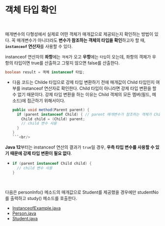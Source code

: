 # 객체 타입 확인
<br/>

매개변수의 다형성에서 실제로 어떤 객체가 매개값으로 제공되는지 확인하는 방법이 있다. 꼭 매개변수가 아니더라도 **변수가 참조하는 객체의 타입을 확인**하고자 할 때,
**`instanceof` 연산자**를 사용할 수 있다.

instanceof 연산자의 **좌항**에는 `객체`가 오고 **우항**에는 `타입`이 오는데, 좌항의 객체가 우항의 타입이면 true를 산출하고 그렇지 않으면 false를 산출한다.
```java
boolean result = 객체 instanceof 타입;
```
- 다음 코드는 Childe 타입으로 강제 타입 변환하기 전에 매개값이 Child 타입인지 여부를 instanceof 연산자로 확인한다. Child 타입이 아니라면 강제 타입 변환을 할 수 없기 때문이다.
  강제 타입 변환을 하는 이유는 Child 객체의 모든 멤버(필드, 메소드)에 접근하기 위해서이다.
  
  ```java
  public void method(Parent parent) {
    if (parent instanceof Child) { // parent 매개변수가 참조하는 객체가 Child인지 조사
      Child child = (Child) parent;
      // child 변수 사용
    }
  }
  ```<br/>

**Java 12**부터는 instanceof 연산의 결과가 `true`일 경우, **우측 타입 변수를 사용할 수 있기 때문에 강제 타입 변환이 필요 없다**.
- ```java
  if (parent instanceof Child child) {
    // child 변수 사용
  }
  ```
<br/>

다음은 personInfo() 메소드의 매개값으로 Student를 제공했을 경우에만 studentNo를 출력하고 study() 메소드를 호출한다.
- [InstanceofExample.java](https://github.com/silxbro/java/blob/main/src/thisisjava/ch07/sec09/InstanceofExample.java)
- [Person.java](https://github.com/silxbro/java/blob/main/src/thisisjava/ch07/sec09/Person.java)
- [Student.java](https://github.com/silxbro/java/blob/main/src/thisisjava/ch07/sec09/Student.java)
